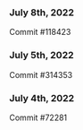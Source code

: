 ### July 8th, 2022

Commit #118423

### July 5th, 2022

Commit #314353


### July 4th, 2022

Commit #72281

